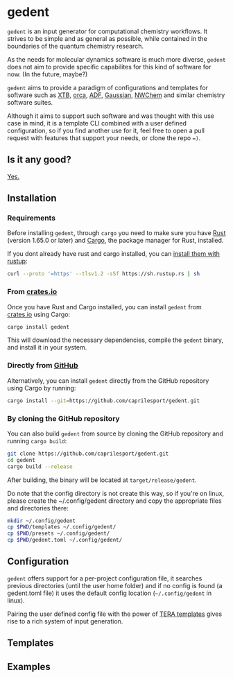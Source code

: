 # gedent

`gedent` is an input generator for computational chemistry workflows. 
It strives to be simple and as general as possible, while contained in the
boundaries of the quantum chemistry research. 

As the needs for molecular dynamics software is much more diverse, `gedent` does
not aim to provide specific capabilites for this kind of software for now. (In the future, maybe?)

`gedent` aims to provide a paradigm of configurations and templates for software 
such as [XTB](https://xtb-docs.readthedocs.io/en/latest/), [orca](https://www.faccts.de/orca/), 
[ADF](https://www.scm.com/), [Gaussian](https://gaussian.com/), [NWChem](https://www.nwchem-sw.org/) 
and similar chemistry software suites. 

Although it aims to support such software and was thought with this
use case in mind, it is a template CLI combined with a user defined configuration,
so if you find another use for it, feel free to open a pull request with 
features that support your needs, or clone the repo `=)`.

## Is it any good?

[Yes.](https://news.ycombinator.com/item?id=3067434)

## Installation

### Requirements

Before installing `gedent`, through `cargo`
you need to make sure you have
[Rust](https://www.rust-lang.org/tools/install) (version 1.65.0 or later)
and [Cargo](https://doc.rust-lang.org/cargo/),
the package manager for Rust,
installed.

If you dont already have rust and cargo installed, you can [install them with rustup](https://www.rust-lang.org/tools/install):

```bash
curl --proto '=https' --tlsv1.2 -sSf https://sh.rustup.rs | sh
```

### From [crates.io](https://crates.io/crates/gedent) 

Once you have Rust and Cargo installed,
you can install `gedent` from [crates.io](https://crates.io/) using Cargo:

```bash
cargo install gedent
```

This will download the necessary dependencies,
compile the `gedent` binary,
and install it in your system.

### Directly from [GitHub](https://github.com/caprilesport/gedent)

Alternatively,
you can install `gedent` directly from the GitHub repository
using Cargo by running:

```bash
cargo install --git=https://github.com/caprilesport/gedent.git
```

### By cloning the GitHub repository

You can also build `gedent` from source by cloning the GitHub repository
and running `cargo build`:

```bash
git clone https://github.com/caprilesport/gedent.git
cd gedent
cargo build --release
```

After building,
the binary will be located at `target/release/gedent`.

Do note that the config directory is not create this way, so if you're on linux, please create the 
~/.config/gedent directory and copy the appropriate files and directories there:

```bash
mkdir ~/.config/gedent
cp $PWD/templates ~/.config/gedent/
cp $PWD/presets ~/.config/gedent/
cp $PWD/gedent.toml ~/.config/gedent/
```

## Configuration

`gedent` offers support for a per-project configuration file, it searches previous 
directories (until the user home folder) and if no config is found (a gedent.toml file) it uses the 
default config location (`~/.config/gedent` in linux).

Pairing the user defined config file with the power of [TERA templates](https://keats.github.io/tera/)
gives rise to a rich system of input generation.

## Templates

## Examples

